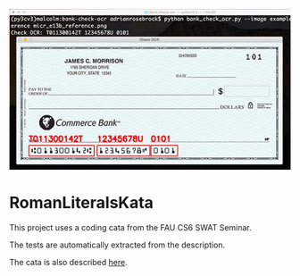 ![Banner](images/bank_check_output.jpg)
# RomanLiteralsKata
This project uses a coding cata from the FAU CS6 SWAT Seminar.

The tests are automatically extracted from the description.

The cata is also described [here](https://codingdojo.org/kata/BankOCR/).